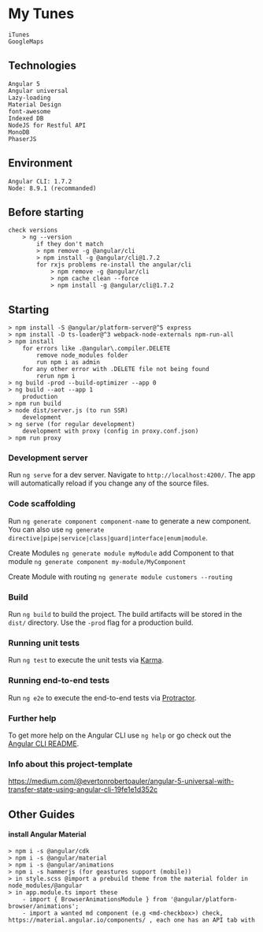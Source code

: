 # My Tunes
    iTunes
    GoogleMaps

## Technologies
    Angular 5
    Angular universal
    Lazy-loading
    Material Design
    font-awesome
    Indexed DB
    NodeJS for Restful API
    MonoDB
    PhaserJS

## Environment
    Angular CLI: 1.7.2
    Node: 8.9.1 (recommanded)

## Before starting
    check versions
        > ng --version
            if they don't match
            > npm remove -g @angular/cli
            > npm install -g @angular/cli@1.7.2
            for rxjs problems re-install the angular/cli
                > npm remove -g @angular/cli
                > npm cache clean --force
                > npm install -g @angular/cli@1.7.2

## Starting
    > npm install -S @angular/platform-server@^5 express 
    > npm install -D ts-loader@^3 webpack-node-externals npm-run-all
    > npm install
        for errors like .@angular\.compiler.DELETE
            remove node_modules folder
            run npm i as admin
        for any other error with .DELETE file not being found
            rerun npm i
    > ng build -prod --build-optimizer --app 0
    > ng build --aot --app 1
        production
    > npm run build
    > node dist/server.js (to run SSR)
        development
    > ng serve (for regular development)
        development with proxy (config in proxy.conf.json)
    > npm run proxy

### Development server

Run `ng serve` for a dev server. Navigate to `http://localhost:4200/`. The app will automatically reload if you change any of the source files.

### Code scaffolding

Run `ng generate component component-name` to generate a new component. You can also use `ng generate directive|pipe|service|class|guard|interface|enum|module`.

Create Modules `ng generate module myModule` add Component to that module `ng generate component my-module/MyComponent`

Create Module with routing `ng generate module customers --routing`

### Build

Run `ng build` to build the project. The build artifacts will be stored in the `dist/` directory. Use the `-prod` flag for a production build.

### Running unit tests

Run `ng test` to execute the unit tests via [Karma](https://karma-runner.github.io).

### Running end-to-end tests

Run `ng e2e` to execute the end-to-end tests via [Protractor](http://www.protractortest.org/).

### Further help

To get more help on the Angular CLI use `ng help` or go check out the [Angular CLI README](https://github.com/angular/angular-cli/blob/master/README.md).

### Info about this project-template

https://medium.com/@evertonrobertoauler/angular-5-universal-with-transfer-state-using-angular-cli-19fe1e1d352c

## Other Guides

#### install Angular Material
    > npm i -s @angular/cdk
    > npm i -s @angular/material
    > npm i -s @angular/animations
    > npm i -s hammerjs (for geastures support (mobile))
    > in style.scss @import a prebuild theme from the material folder in node_modules/@angular
    > in app.module.ts import these
        - import { BrowserAnimationsModule } from '@angular/platform-browser/animations';
        - import a wanted md component (e.g <md-checkbox>) check, https://material.angular.io/components/ , each one has an API tab with